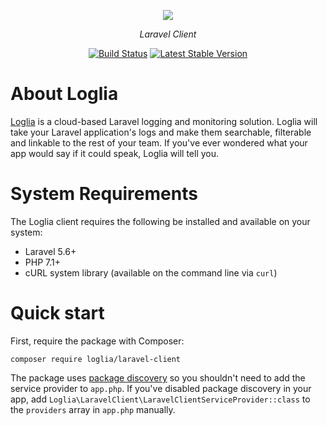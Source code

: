 <p align="center"><img src="https://res.cloudinary.com/loglia/image/upload/v1572656182/logo-dark_obmuma.svg"></p>
<p align="center"><i>Laravel Client</i></p>
<p align="center">
    <a href="https://travis-ci.org/loglia/laravel-client"><img src="https://travis-ci.org/loglia/laravel-client.svg" alt="Build Status"></a>
    <a href="https://packagist.org/packages/loglia/laravel-client"><img src="https://poser.pugx.org/loglia/laravel-client/v/stable.svg" alt="Latest Stable Version"></a>
</p>

# About Loglia

[Loglia](https://www.loglia.app) is a cloud-based Laravel logging and monitoring solution. Loglia will take your Laravel application's logs and make them searchable, filterable and linkable to the rest of your team. If you've ever wondered what your app would say if it could speak, Loglia will tell you.

# System Requirements

The Loglia client requires the following be installed and available on your system:

- Laravel 5.6+
- PHP 7.1+
- cURL system library (available on the command line via `curl`)

# Quick start

First, require the package with Composer:

    composer require loglia/laravel-client
    
The package uses [package discovery](https://laravel.com/docs/5.6/packages#package-discovery) so you shouldn't need to add the service provider to `app.php`. If you've disabled package discovery in your app, add `Loglia\LaravelClient\LaravelClientServiceProvider::class` to the `providers` array in `app.php` manually.
